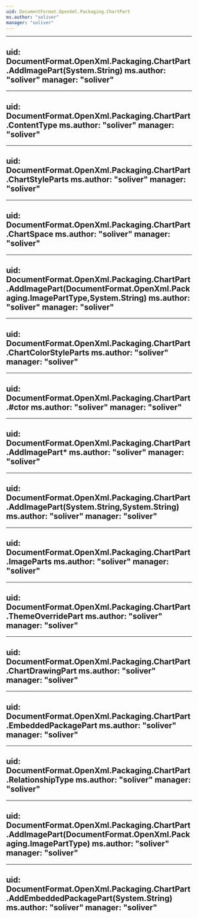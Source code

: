 ```yaml
---
uid: DocumentFormat.OpenXml.Packaging.ChartPart
ms.author: "soliver"
manager: "soliver"
---
```


---
uid: DocumentFormat.OpenXml.Packaging.ChartPart.AddImagePart(System.String)
ms.author: "soliver"
manager: "soliver"
---

---
uid: DocumentFormat.OpenXml.Packaging.ChartPart.ContentType
ms.author: "soliver"
manager: "soliver"
---

---
uid: DocumentFormat.OpenXml.Packaging.ChartPart.ChartStyleParts
ms.author: "soliver"
manager: "soliver"
---

---
uid: DocumentFormat.OpenXml.Packaging.ChartPart.ChartSpace
ms.author: "soliver"
manager: "soliver"
---

---
uid: DocumentFormat.OpenXml.Packaging.ChartPart.AddImagePart(DocumentFormat.OpenXml.Packaging.ImagePartType,System.String)
ms.author: "soliver"
manager: "soliver"
---

---
uid: DocumentFormat.OpenXml.Packaging.ChartPart.ChartColorStyleParts
ms.author: "soliver"
manager: "soliver"
---

---
uid: DocumentFormat.OpenXml.Packaging.ChartPart.#ctor
ms.author: "soliver"
manager: "soliver"
---

---
uid: DocumentFormat.OpenXml.Packaging.ChartPart.AddImagePart*
ms.author: "soliver"
manager: "soliver"
---

---
uid: DocumentFormat.OpenXml.Packaging.ChartPart.AddImagePart(System.String,System.String)
ms.author: "soliver"
manager: "soliver"
---

---
uid: DocumentFormat.OpenXml.Packaging.ChartPart.ImageParts
ms.author: "soliver"
manager: "soliver"
---

---
uid: DocumentFormat.OpenXml.Packaging.ChartPart.ThemeOverridePart
ms.author: "soliver"
manager: "soliver"
---

---
uid: DocumentFormat.OpenXml.Packaging.ChartPart.ChartDrawingPart
ms.author: "soliver"
manager: "soliver"
---

---
uid: DocumentFormat.OpenXml.Packaging.ChartPart.EmbeddedPackagePart
ms.author: "soliver"
manager: "soliver"
---

---
uid: DocumentFormat.OpenXml.Packaging.ChartPart.RelationshipType
ms.author: "soliver"
manager: "soliver"
---

---
uid: DocumentFormat.OpenXml.Packaging.ChartPart.AddImagePart(DocumentFormat.OpenXml.Packaging.ImagePartType)
ms.author: "soliver"
manager: "soliver"
---

---
uid: DocumentFormat.OpenXml.Packaging.ChartPart.AddEmbeddedPackagePart(System.String)
ms.author: "soliver"
manager: "soliver"
---
